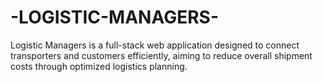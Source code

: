 # -LOGISTIC-MANAGERS-
Logistic Managers is a full-stack web application designed to connect transporters and customers efficiently, aiming to reduce overall shipment costs through optimized logistics planning.
